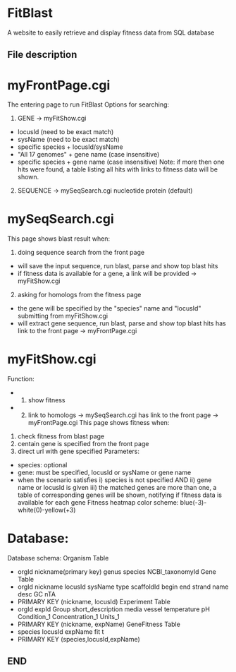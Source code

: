 # FitBlast
A website to easily retrieve and display fitness data from SQL database

## File description

# myFrontPage.cgi
The entering page to run FitBlast
Options for searching:
1. GENE -> myFitShow.cgi
- locusId (need to be exact match)
- sysName (need to be exact match)
- specific species + locusId/sysName
- "All 17 genomes" + gene name (case insensitive)
- specific species + gene name (case insensitive)
Note: if more then one hits were found, a table listing all hits with links to fitness data will be shown.
2. SEQUENCE -> mySeqSearch.cgi
nucleotide
protein (default)

# mySeqSearch.cgi
This page shows blast result when:
1. doing sequence search from the front page
- will save the input sequence, run blast, parse and show top blast hits
- if fitness data is available for a gene, a link will be provided -> myFitShow.cgi
2. asking for homologs from the fitness page
- the gene will be specified by the "species" name and "locusId" submitting from myFitShow.cgi
- will extract gene sequence, run blast, parse and show top blast hits
has link to the front page -> myFrontPage.cgi

# myFitShow.cgi
Function:
- 1. show fitness
- 2. link to homologs -> mySeqSearch.cgi
has link to the front page -> myFrontPage.cgi
This page shows fitness when:
1. check fitness from blast page
2. centain gene is specified from the front page
3. direct url with gene specified
Parameters:
- species: optional
- gene: must be specified, locusId or sysName or gene name
- when the scenario satisfies i) species is not specified AND ii) gene name or locusId is given iii) the matched genes are more than one, a table of corresponding genes will be shown, notifying if fitness data is available for each gene
Fitness heatmap color scheme:
blue(-3)-white(0)-yellow(+3)

# Database:
Database schema:
Organism Table
- orgId  nickname(primary key)  genus  species  NCBI_taxonomyId
Gene Table
- orgId nickname locusId sysName type    scaffoldId      begin   end     strand  name    desc    GC      nTA
- PRIMARY KEY (nickname, locusId)
Experiment Table
- orgId expId Group short_description media vessel temperature pH Condition_1 Concentration_1 Units_1
- PRIMARY KEY (nickname, expName)
GeneFitness Table
- species locusId expName fit t
- PRIMARY KEY (species,locusId,expName)

## END

